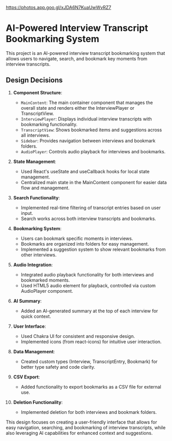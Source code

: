 https://photos.app.goo.gl/xJDA6N7KuaUwWvRZ7

# AI-Powered Interview Transcript Bookmarking System

This project is an AI-powered interview transcript bookmarking system that allows users to navigate, search, and bookmark key moments from interview transcripts.

## Design Decisions

1. **Component Structure**:
   - `MainContent`: The main container component that manages the overall state and renders either the InterviewPlayer or TranscriptView.
   - `InterviewPlayer`: Displays individual interview transcripts with bookmarking functionality.
   - `TranscriptView`: Shows bookmarked items and suggestions across all interviews.
   - `Sidebar`: Provides navigation between interviews and bookmark folders.
   - `AudioPlayer`: Controls audio playback for interviews and bookmarks.

2. **State Management**:
   - Used React's useState and useCallback hooks for local state management.
   - Centralized main state in the MainContent component for easier data flow and management.

3. **Search Functionality**:
   - Implemented real-time filtering of transcript entries based on user input.
   - Search works across both interview transcripts and bookmarks.

4. **Bookmarking System**:
   - Users can bookmark specific moments in interviews.
   - Bookmarks are organized into folders for easy management.
   - Implemented a suggestion system to show relevant bookmarks from other interviews.

5. **Audio Integration**:
   - Integrated audio playback functionality for both interviews and bookmarked moments.
   - Used HTML5 audio element for playback, controlled via custom AudioPlayer component.

6. **AI Summary**:
   - Added an AI-generated summary at the top of each interview for quick context.

7. **User Interface**:
   - Used Chakra UI for consistent and responsive design.
   - Implemented icons (from react-icons) for intuitive user interaction.

8. **Data Management**:
   - Created custom types (Interview, TranscriptEntry, Bookmark) for better type safety and code clarity.

9. **CSV Export**:
   - Added functionality to export bookmarks as a CSV file for external use.

10. **Deletion Functionality**:
    - Implemented deletion for both interviews and bookmark folders.

This design focuses on creating a user-friendly interface that allows for easy navigation, searching, and bookmarking of interview transcripts, while also leveraging AI capabilities for enhanced context and suggestions.
